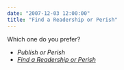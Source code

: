 ```yaml
---
date: "2007-12-03 12:00:00"
title: "Find a Readership or Perish"
---
```




Which one do you prefer? 

- <em>Publish or Perish</em> 
- <em>[Find a Readership or Perish](https://secondlanguage.blogspot.com/2007/09/writing-on-demand.html)</em>


